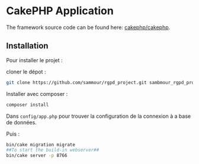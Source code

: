# CakePHP Application

The framework source code can be found here: [cakephp/cakephp](https://github.com/cakephp/cakephp).

## Installation

Pour installer le projet :

cloner le dépot :
```bash
git clone https://github.com/sammour/rgpd_project.git sambmour_rgpd_project
```

Installer avec composer :

```bash
composer install
```

Dans `config/app.php` pour trouver la configuration de la connexion à a base de données. 

Puis :

```bash
bin/cake migration migrate
##To start the build-in webserver##
bin/cake server -p 8766
```

